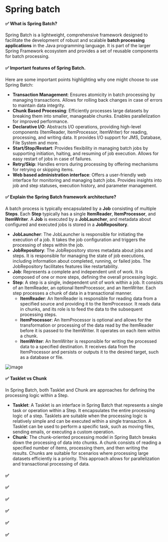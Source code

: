 # Spring batch


#### ✅ What is Spring Batch?
Spring Batch is a lightweight, comprehensive framework designed to facilitate the development of robust and scalable **batch processing applications** in the Java programming language. It is part of the larger Spring Framework ecosystem and provides a set of reusable components for batch processing.


#### ✅ Important features of Spring Batch.
Here are some important points highlighting why one might choose to use Spring Batch:
  - **Transaction Management**: Ensures atomicity in batch processing by managing transactions. Allows for rolling back changes in case of errors to maintain data integrity.
  - **Chunk Based Processing**: Efficiently processes large datasets by breaking them into smaller, manageable chunks. Enables parallelization for improved performance.
  - **Declarative I/O**: Abstracts I/O operations, providing high-level components (ItemReader, ItemProcessor, ItemWriter) for reading, processing, and writing data.  It provides I/O support for JMS, Database, File System and more.
  - **Start/Stop/Restart**: Provides flexibility in managing batch jobs by supporting initiation, halting, and resuming of job execution. Allows for easy restart of jobs in case of failures.
  - **Retry/Skip**: Handles errors during processing by offering mechanisms for retrying or skipping items. 
  - **Web based administration interface**: Offers a user-friendly web interface for monitoring and managing batch jobs. Provides insights into job and step statuses, execution history, and parameter management.


#### ✅ Explain the Spring Batch framework architecture?
A batch process is typically encapsulated by a **Job** consisting of multiple **Steps**. Each **Step** typically has a single **ItemReader**, **ItemProcessor**, and **ItemWriter**. A **Job** is executed by a **JobLauncher**, and metadata about configured and executed jobs is stored in a **JobRepository**.

  - **JobLauncher**: The JobLauncher is responsible for initiating the execution of a job. It takes the job configuration and triggers the processing of steps within the job.
  - **JobRepository**: The JobRepository stores metadata about jobs and steps. It is responsible for managing the state of job executions, including information about completed, running, or failed jobs. The JobRepository facilitates features like restartability.
  - **Job**: Represents a complete and independent unit of work. It is composed of one or more steps, defining the overall processing logic.
  - **Step**: A step is a single, independent unit of work within a job. It consists of an ItemReader, an optional ItemProcessor, and an ItemWriter. Each step processes a chunk of data in a transactional manner.
    - **ItemReader**: An ItemReader is responsible for reading data from a specified source and providing it to the ItemProcessor. It reads data in chunks, and its role is to feed the data to the subsequent processing steps.
    - **ItemProcessor**: An ItemProcessor is optional and allows for the transformation or processing of the data read by the ItemReader before it is passed to the ItemWriter. It operates on each item within a chunk.
    - **ItemWriter**: An ItemWriter is responsible for writing the processed data to a specified destination. It receives data from the ItemProcessor and persists or outputs it to the desired target, such as a database or file.
  
![image](https://github.com/SbrTa/Notes/assets/8649145/73f0a6bf-3e01-4a27-bca5-f1bf1a78c397)

#### ✅ Tasklet vs Chunk
In Spring Batch, both Tasklet and Chunk are approaches for defining the processing logic within a Step.
  - **Tasklet**: A Tasklet is an interface in Spring Batch that represents a single task or operation within a Step. It encapsulates the entire processing logic of a step. Tasklets are suitable when the processing logic is relatively simple and can be executed within a single transaction. A Tasklet can be used to perform a specific task, such as moving files, sending emails, or executing a custom operation.
  - **Chunk**: The chunk-oriented processing model in Spring Batch breaks down the processing of data into chunks. A chunk consists of reading a specified number of items, processing them, and then writing the results. Chunks are suitable for scenarios where processing large datasets efficiently is a priority. This approach allows for parallelization and transactional processing of data.



#### ✅ 
#### ✅ 
#### ✅ 
#### ✅ 
#### ✅ 
#### ✅ 
